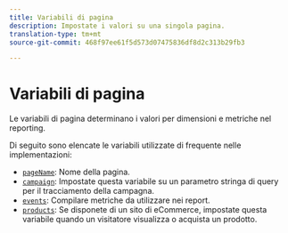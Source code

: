 ```yaml
---
title: Variabili di pagina
description: Impostate i valori su una singola pagina.
translation-type: tm+mt
source-git-commit: 468f97ee61f5d573d07475836df8d2c313b29fb3

---
```



# Variabili di pagina

Le variabili di pagina determinano i valori per dimensioni e metriche nel reporting.

Di seguito sono elencate le variabili utilizzate di frequente nelle implementazioni:

* [`pageName`](pagename.md): Nome della pagina.
* [`campaign`](campaign.md): Impostate questa variabile su un parametro stringa di query per il tracciamento della campagna.
* [`events`](events/events-overview.md): Compilare metriche da utilizzare nei report.
* [`products`](products.md): Se disponete di un sito di eCommerce, impostate questa variabile quando un visitatore visualizza o acquista un prodotto.
